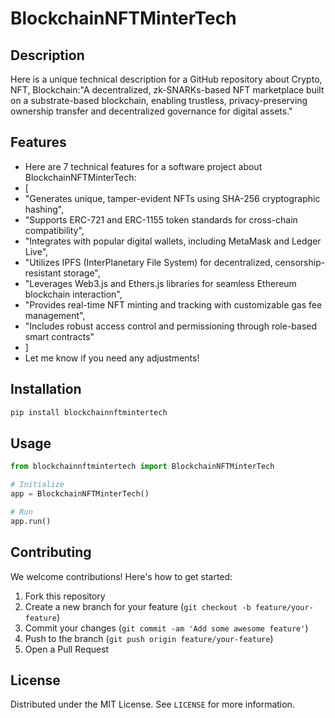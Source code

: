 # BlockchainNFTMinterTech

## Description

Here is a unique technical description for a GitHub repository about Crypto, NFT, Blockchain:"A decentralized, zk-SNARKs-based NFT marketplace built on a substrate-based blockchain, enabling trustless, privacy-preserving ownership transfer and decentralized governance for digital assets."

## Features

- Here are 7 technical features for a software project about BlockchainNFTMinterTech:
- [
- "Generates unique, tamper-evident NFTs using SHA-256 cryptographic hashing",
- "Supports ERC-721 and ERC-1155 token standards for cross-chain compatibility",
- "Integrates with popular digital wallets, including MetaMask and Ledger Live",
- "Utilizes IPFS (InterPlanetary File System) for decentralized, censorship-resistant storage",
- "Leverages Web3.js and Ethers.js libraries for seamless Ethereum blockchain interaction",
- "Provides real-time NFT minting and tracking with customizable gas fee management",
- "Includes robust access control and permissioning through role-based smart contracts"
- ]
- Let me know if you need any adjustments!
## Installation

```bash
pip install blockchainnftmintertech
```

## Usage

```python
from blockchainnftmintertech import BlockchainNFTMinterTech

# Initialize
app = BlockchainNFTMinterTech()

# Run
app.run()
```

## Contributing

We welcome contributions! Here's how to get started:

1. Fork this repository
2. Create a new branch for your feature (`git checkout -b feature/your-feature`)
3. Commit your changes (`git commit -am 'Add some awesome feature'`)
4. Push to the branch (`git push origin feature/your-feature`)
5. Open a Pull Request

## License

Distributed under the MIT License. See `LICENSE` for more information.
